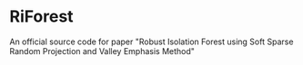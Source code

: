 # RiForest
An official source code for paper "Robust Isolation Forest using Soft Sparse Random Projection and Valley Emphasis Method"
